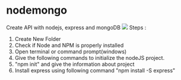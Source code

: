 # nodemongo
Create API with nodejs, express and mongoDB
<img src ="http://i1.wp.com/qnimate.com/wp-content/uploads/2015/10/node-express-sendfile.jpg?fit=1030%2C9999">
Steps : <br>
<ol>
<li>Create New Folder </li>
<li>Check if Node and NPM is properly installed</li>
<li>Open terminal or command prompt(windows)</li>
<li>Give the following commands to initialize the nodeJS project.</li>
<li>"npm init" and give the information about project</li>
<li>Install express using following command "npm install -S express"</li> 
</ol>
